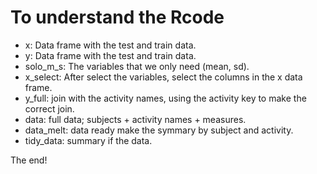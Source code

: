 # To understand the Rcode

* x: Data frame with the test and train data.
* y: Data frame with the test and train data.
* solo_m_s: The variables that we only need (mean, sd).
* x_select: After select the variables, select the columns in the x data frame.
* y_full: join with the activity names, using the activity key to make the correct join.
* data: full data; subjects + activity names + measures.
* data_melt: data ready make the symmary by subject and activity.
* tidy_data: summary if the data.

The end!
